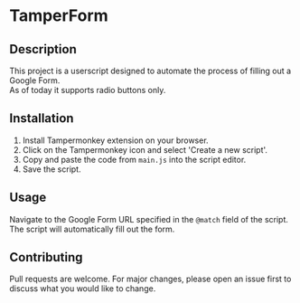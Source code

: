 # TamperForm

## Description

This project is a userscript designed to automate the process of filling out a Google Form. <br />
As of today it supports radio buttons only.

## Installation

1. Install Tampermonkey extension on your browser.
2. Click on the Tampermonkey icon and select 'Create a new script'.
3. Copy and paste the code from `main.js` into the script editor.
4. Save the script.

## Usage

Navigate to the Google Form URL specified in the `@match` field of the script. The script will automatically fill out the form.

## Contributing

Pull requests are welcome. For major changes, please open an issue first to discuss what you would like to change.
